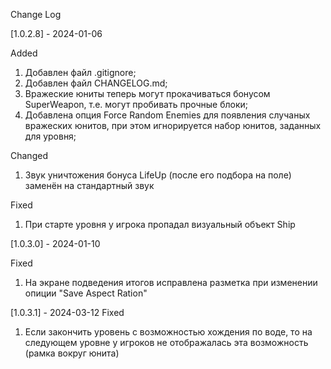 ﻿Change Log

[1.0.2.8] - 2024-01-06

Added
1. Добавлен файл .gitignore;
2. Добавлен файл CHANGELOG.md;
3. Вражеские юниты теперь могут прокачиваться бонусом SuperWeapon, т.е. могут пробивать прочные блоки;
4. Добавлена опция Force Random Enemies для появления случаных вражеских юнитов, при этом игнорируется набор юнитов, заданных для уровня;

Changed
1. Звук уничтожения бонуса LifeUp (после его подбора на поле) заменён на стандартный звук

Fixed
1. При старте уровня у игрока пропадал визуальный объект Ship

[1.0.3.0] - 2024-01-10

Fixed
1. На экране подведения итогов исправлена разметка при изменении опиции "Save Aspect Ration"

[1.0.3.1] - 2024-03-12
Fixed
1. Если закончить уровень с возможностью хождения по воде, то на следующем уровне у игроков не отображалась эта возможность (рамка вокруг юнита)